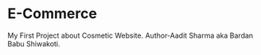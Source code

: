 # E-Commerce
My First Project about Cosmetic Website.
Author-Aadit Sharma aka Bardan Babu Shiwakoti.

